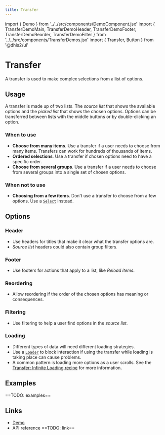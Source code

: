 ```yaml
---
title: Transfer
---
```


import { Demo } from '../../src/components/DemoComponent.jsx'
import { TransferDemoMain, TransferDemoHeader, TransferDemoFooter, TransferDemoReorder, TransferDemoFilter } from '../../src/components/TransferDemos.jsx'
import { Transfer, Button } from '@dhis2/ui'

# Transfer

A transfer is used to make complex selections from a list of options.

<Demo>
    <TransferDemoMain/>
</Demo>

## Usage

A transfer is made up of two lists. The _source list_ that shows the available options and the _picked list_ that shows the chosen options. Options can be transferred between lists with the middle buttons or by double-clicking an option.

### When to use

-   **Choose from many items**. Use a transfer if a user needs to choose from many items. Transfers can work for hundreds of thousands of items.
-   **Ordered selections**. Use a transfer if chosen options need to have a specific order.
-   **Choose from several groups**. Use a transfer if a user needs to choose from several groups into a single set of chosen options.

### When not to use

-   **Choosing from a few items**. Don't use a transfer to choose from a few options. Use a [`Select`](select.md) instead.

## Options

### Header

<Demo>
    <TransferDemoHeader />
</Demo>

-   Use headers for titles that make it clear what the transfer options are.
-   _Source list_ headers could also contain group filters.

### Footer

<Demo>
<TransferDemoFooter/>
</Demo>

-   Use footers for actions that apply to a list, like _Reload items_.

### Reordering

<Demo>
    <TransferDemoReorder />
</Demo>

-   Allow reordering if the order of the chosen options has meaning or consequences.

### Filtering

<Demo>
    <TransferDemoFilter />
</Demo>

-   Use filtering to help a user find options in the _source list_.

### Loading

-   Different types of data will need different loading strategies.
-   Use a [`Loader`](loading.md) to block interaction if using the transfer while loading is taking place can cause problems.
-   A common pattern is loading more options as a user scrolls. See the [Transfer: Infinite Loading recipe](../recipes/transfer-infinite-loading-all-options-selected.md) for more information.

## Examples

==TODO: examples==

## Links

-   [Demo](https://ui.dhis2.nu/demo/?path=/story/forms-transfer--multiple)
-   API reference ==TODO: link==
